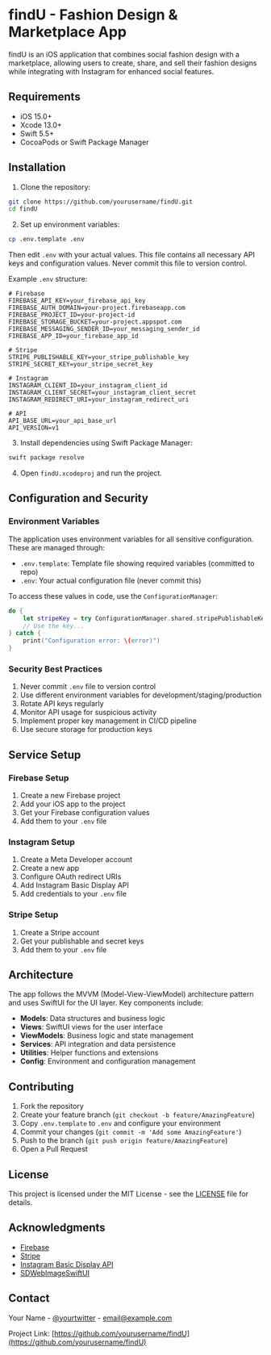 # findU - Fashion Design & Marketplace App

findU is an iOS application that combines social fashion design with a marketplace, allowing users to create, share, and sell their fashion designs while integrating with Instagram for enhanced social features.

<!-- ## Features

### Design Creation
- Create custom outfit designs using the built-in design tool
- Support for both avatar-based and collage-based designs
- Save and organize designs in collections

### Marketplace
- List and sell your fashion designs
- Browse and purchase designs from other creators
- Advanced filtering and search capabilities
- Secure payment processing with Stripe

### Social Integration
- Instagram authentication and sharing
- View Instagram feed within the app
- Share designs directly to Instagram
- Follow other designers and interact with their content

### Creator Profiles
- Verified creator status
- Portfolio showcase
- Reviews and ratings
- Sales tracking and analytics -->

## Requirements

- iOS 15.0+
- Xcode 13.0+
- Swift 5.5+
- CocoaPods or Swift Package Manager

## Installation

1. Clone the repository:
```bash
git clone https://github.com/yourusername/findU.git
cd findU
```

2. Set up environment variables:
```bash
cp .env.template .env
```
Then edit `.env` with your actual values. This file contains all necessary API keys and configuration values. Never commit this file to version control.

Example `.env` structure:
```
# Firebase
FIREBASE_API_KEY=your_firebase_api_key
FIREBASE_AUTH_DOMAIN=your-project.firebaseapp.com
FIREBASE_PROJECT_ID=your-project-id
FIREBASE_STORAGE_BUCKET=your-project.appspot.com
FIREBASE_MESSAGING_SENDER_ID=your_messaging_sender_id
FIREBASE_APP_ID=your_firebase_app_id

# Stripe
STRIPE_PUBLISHABLE_KEY=your_stripe_publishable_key
STRIPE_SECRET_KEY=your_stripe_secret_key

# Instagram
INSTAGRAM_CLIENT_ID=your_instagram_client_id
INSTAGRAM_CLIENT_SECRET=your_instagram_client_secret
INSTAGRAM_REDIRECT_URI=your_instagram_redirect_uri

# API
API_BASE_URL=your_api_base_url
API_VERSION=v1
```

3. Install dependencies using Swift Package Manager:
```bash
swift package resolve
```

4. Open `findU.xcodeproj` and run the project.

## Configuration and Security

### Environment Variables
The application uses environment variables for all sensitive configuration. These are managed through:
- `.env.template`: Template file showing required variables (committed to repo)
- `.env`: Your actual configuration file (never commit this)

To access these values in code, use the `ConfigurationManager`:
```swift
do {
    let stripeKey = try ConfigurationManager.shared.stripePublishableKey
    // Use the key...
} catch {
    print("Configuration error: \(error)")
}
```

### Security Best Practices
1. Never commit `.env` file to version control
2. Use different environment variables for development/staging/production
3. Rotate API keys regularly
4. Monitor API usage for suspicious activity
5. Implement proper key management in CI/CD pipeline
6. Use secure storage for production keys

## Service Setup

### Firebase Setup
1. Create a new Firebase project
2. Add your iOS app to the project
3. Get your Firebase configuration values
4. Add them to your `.env` file

### Instagram Setup
1. Create a Meta Developer account
2. Create a new app
3. Configure OAuth redirect URIs
4. Add Instagram Basic Display API
5. Add credentials to your `.env` file

### Stripe Setup
1. Create a Stripe account
2. Get your publishable and secret keys
3. Add them to your `.env` file

## Architecture

The app follows the MVVM (Model-View-ViewModel) architecture pattern and uses SwiftUI for the UI layer. Key components include:

- **Models**: Data structures and business logic
- **Views**: SwiftUI views for the user interface
- **ViewModels**: Business logic and state management
- **Services**: API integration and data persistence
- **Utilities**: Helper functions and extensions
- **Config**: Environment and configuration management

## Contributing

1. Fork the repository
2. Create your feature branch (`git checkout -b feature/AmazingFeature`)
3. Copy `.env.template` to `.env` and configure your environment
4. Commit your changes (`git commit -m 'Add some AmazingFeature'`)
5. Push to the branch (`git push origin feature/AmazingFeature`)
6. Open a Pull Request

## License

This project is licensed under the MIT License - see the [LICENSE](LICENSE) file for details.

## Acknowledgments

- [Firebase](https://firebase.google.com)
- [Stripe](https://stripe.com)
- [Instagram Basic Display API](https://developers.facebook.com/docs/instagram-basic-display-api)
- [SDWebImageSwiftUI](https://github.com/SDWebImage/SDWebImageSwiftUI)

## Contact

Your Name - [@yourtwitter](https://twitter.com/yourtwitter) - email@example.com

Project Link: [https://github.com/yourusername/findU](https://github.com/yourusername/findU) 